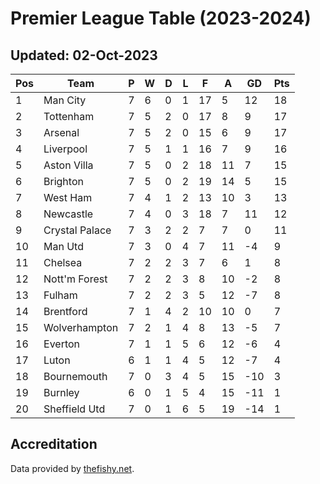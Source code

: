# Premier League Table (2023-2024)
## Updated: 02-Oct-2023

| Pos | Team | P | W | D | L | F | A | GD | Pts |
| --- | --- | --- | --- | --- | --- | --- | --- | --- | --- |
| 1 | Man City | 7 | 6 | 0 | 1 | 17 | 5 | 12 | 18 |
| 2 | Tottenham | 7 | 5 | 2 | 0 | 17 | 8 | 9 | 17 |
| 3 | Arsenal | 7 | 5 | 2 | 0 | 15 | 6 | 9 | 17 |
| 4 | Liverpool | 7 | 5 | 1 | 1 | 16 | 7 | 9 | 16 |
| 5 | Aston Villa | 7 | 5 | 0 | 2 | 18 | 11 | 7 | 15 |
| 6 | Brighton | 7 | 5 | 0 | 2 | 19 | 14 | 5 | 15 |
| 7 | West Ham | 7 | 4 | 1 | 2 | 13 | 10 | 3 | 13 |
| 8 | Newcastle | 7 | 4 | 0 | 3 | 18 | 7 | 11 | 12 |
| 9 | Crystal Palace | 7 | 3 | 2 | 2 | 7 | 7 | 0 | 11 |
| 10 | Man Utd | 7 | 3 | 0 | 4 | 7 | 11 | -4 | 9 |
| 11 | Chelsea | 7 | 2 | 2 | 3 | 7 | 6 | 1 | 8 |
| 12 | Nott'm Forest | 7 | 2 | 2 | 3 | 8 | 10 | -2 | 8 |
| 13 | Fulham | 7 | 2 | 2 | 3 | 5 | 12 | -7 | 8 |
| 14 | Brentford | 7 | 1 | 4 | 2 | 10 | 10 | 0 | 7 |
| 15 | Wolverhampton | 7 | 2 | 1 | 4 | 8 | 13 | -5 | 7 |
| 16 | Everton | 7 | 1 | 1 | 5 | 6 | 12 | -6 | 4 |
| 17 | Luton | 6 | 1 | 1 | 4 | 5 | 12 | -7 | 4 |
| 18 | Bournemouth | 7 | 0 | 3 | 4 | 5 | 15 | -10 | 3 |
| 19 | Burnley | 6 | 0 | 1 | 5 | 4 | 15 | -11 | 1 |
| 20 | Sheffield Utd | 7 | 0 | 1 | 6 | 5 | 19 | -14 | 1 |

## Accreditation 

Data provided by [thefishy.net](https://www.thefishy.net/).
